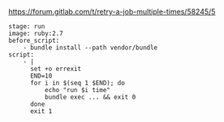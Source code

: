https://forum.gitlab.com/t/retry-a-job-multiple-times/58245/5
```
stage: run
image: ruby:2.7
before_script:
    - bundle install --path vendor/bundle
script:
    - |
      set +o errexit
      END=10
      for i in $(seq 1 $END); do
          echo "run $i time"
          bundle exec ... && exit 0
      done
      exit 1
```